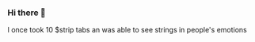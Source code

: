 ### Hi there 👋

<!--
**empass/empass** is a ✨ _special_ ✨ repository because its `README.md` (this file) appears on your GitHub profile.

Here are some ideas to get you started:

- 🔭 I’m currently working on ...defeating criminal genius jiggy84
- 🌱 I’m currently learning ...
- 👯 I’m looking to collaborate on ...
- 🤔 I’m looking for help with ...how to dee flea this attack
- 💬 Ask me about ...
- 📫 How to reach me: ...emilyampass@gmail.com 
- 😄 Pronouns: ...miss
- ⚡ Fun fact: ...
-->I once took 10 $strip tabs an was able to see strings in people's emotions 
